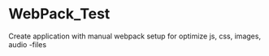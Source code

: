 # WebPack_Test

Create application with manual webpack setup for optimize js, css, images, audio -files

